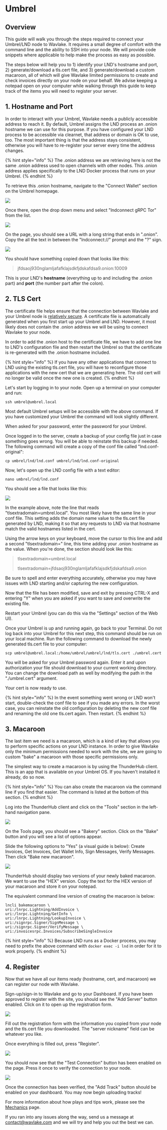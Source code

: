 # Umbrel

## Overview

This guide will walk you through the steps required to connect your Umbrel/LND node to Wavlake. It requires a small degree of comfort with the command line and the ability to SSH into your node. We will provide code snippets where applicable to help make the process as easy as possible.

The steps below will help you to 1) identify your LND's hostname and port, 2) generate/download a tls.cert file, and 3) generate/download a custom macaroon, all of which will give Wavlake limited permissions to create and check invoices directly on your node on your behalf. We advise keeping a notepad open on your computer while walking through this guide to keep track of the items you will need to register your server.

## 1. Hostname and Port

In order to interact with your Umbrel, Wavlake needs a publicly accessible address to reach it. By default, Umbrel assigns the LND process an .onion hostname we can use for this purpose. If you have configured your LND process to be accessible via clearnet, that address or domain is OK to use, too. The most important thing is that the address stays consistent, otherwise you will have to re-register your server every time the address changes.

{% hint style="info" %}
The .onion address we are retrieving here is not the same .onion address used to open channels with other nodes. This .onion address applies specifically to the LND Docker process that runs on your Umbrel.
{% endhint %}

To retrieve this .onion hostname, navigate to the "Connect Wallet" section on the Umbrel homepage.

![](../.gitbook/assets/umbrel-connect.png)

Once there, open the drop down menu and select "lndconnect gRPC Tor" from the list.

![](../.gitbook/assets/umbrel-connect2.png)

On the page, you should see a URL with a long string that ends in ".onion". Copy the all the text in between the "lndconnect://" prompt and the "?" sign.

![](<../.gitbook/assets/umbrel-connect3 (1).png>)

&#x20;You should have something copied down that looks like this:

> jfdsaoj930nglamljafafklajsdkfjdskafdsa9.onion:10009

This is your LND's **hostname** (everything up to and including the .onion part) and **port** (the number part after the colon).

## 2. TLS Cert

The certificate file helps ensure that the connection between Wavlake and your Umbrel node is [relatively secure](https://docs.lightning.engineering/lightning-network-tools/lnd/safety#tls). A certificate file is automatically generated when you first start up your Umbrel and LND. However, it most likely does not contain the .onion address we will be using to connect Wavlake to your node.

In order to add the .onion host to the certificate file, we have to add one line to LND's configuration file and then restart the Umbrel so that the certificate is re-generated with the .onion hostname included.

{% hint style="info" %}
If you have any other applications that connect to LND using the existing tls.cert file, you will have to reconfigure those applications with the new cert that we are generating here. The old cert will no longer be valid once the new one is created.
{% endhint %}

Let's start by logging in to your node. Open up a terminal on your computer and run:

```
ssh umbrel@umbrel.local
```

Most default Umbrel setups will be accessible with the above command. If you have customized your Umbrel the command will look slightly different.

When asked for your password, enter the password for your Umbrel.

Once logged in to the server, create a backup of your config file just in case something goes wrong. You will be able to reinstate this backup if needed. The following command will create a copy of the conf file called "lnd.conf-original":

```
cp umbrel/lnd/lnd.conf umbrel/lnd/lnd.conf-original
```

Now, let's open up the LND config file with a text editor:

```
nano umbrel/lnd/lnd.conf
```

You should see a file that looks like this:

![](../.gitbook/assets/umbrel-tls.png)

In the example above, note the line that reads "tlsextradomain=umbrel.local". You most likely have the same line in your conf file. This setting adds the domain name value to the tls.cert file generated by LND, making it so that any requests to LND via that hostname match the valid hostnames listed in the cert.

Using the arrow keys on your keyboard, move the cursor to this line and add a second "tlsextradomain=" line, this time adding your .onion hostname as the value. When you're done, the section should look like this:

> tlsextradomain=umbrel.local
>
> tlsextradomain=jfdsaoj930nglamljafafklajsdkfjdskafdsa9.onion

Be sure to spell and enter everything accurately, otherwise you may have issues with LND starting and/or capturing the new configuration.

Now that the file has been modified, save and exit by pressing CTRL-X and entering "Y" when you are asked if you want to save and overwrite the existing file.



Restart your Umbrel (you can do this via the "Settings" section of the Web UI).



Once your Umbrel is up and running again, go back to your Terminal. Do not log back into your Umbrel for this next step, this command should be run on your local machine. Run the following command to download the newly generated tls.cert file to your computer:

```
scp umbrel@umbrel.local:/home/umbrel/umbrel/lnd/tls.cert ./umbrel.cert
```

You will be asked for your Umbrel password again. Enter it and upon authorization your file should download to your current working directory. You can change the download path as well by modifying the path in the "./umbrel.cert" argument.

Your cert is now ready to use.

{% hint style="info" %}
In the event something went wrong or LND won't start, double-check the conf file to see if you made any errors. In the worst case, you can reinstate the old configuration by deleting the new conf file and renaming the old one tls.cert again. Then restart.
{% endhint %}

## 3. Macaroon

The last item we need is a macaroon, which is a kind of key that allows you to perform specific actions on your LND instance. In order to give Wavlake only the minimum permissions needed to work with the site, we are going to custom "bake" a macaroon with those specific permissions only.

The simplest way to create a macaroon is by using the ThunderHub client. This is an app that is available on your Umbrel OS. If you haven't installed it already, do so now.

{% hint style="info" %}
You can also create the macaroon via the command line if you find that easier. The command is listed at the bottom of this section.
{% endhint %}

Log into the ThunderHub client and click on the "Tools" section in the left-hand navigation pane.

![](../.gitbook/assets/thub.png)

On the Tools page, you should see a "Bakery" section. Click on the "Bake" button and you will see a list of options appear.

Slide the following options to "Yes" (a visual guide is below): Create Invoices, Get Invoices, Get Wallet Info, Sign Messages, Verify Messages. Then click "Bake new macaroon".

![  ](../.gitbook/assets/thub2.png)

ThunderHub should display two versions of your newly baked macaroon. We want to use the "HEX" version. Copy the text for the HEX version of your macaroon and store it on your notepad.

The equivalent command line version of creating the macaroon is below:

```
lncli bakemacaroon \
uri:/lnrpc.Lightning/AddInvoice \
uri:/lnrpc.Lightning/GetInfo \
uri:/lnrpc.Lightning/LookupInvoice \
uri:/signrpc.Signer/SignMessage \
uri:/signrpc.Signer/VerifyMessage \
uri:/invoicesrpc.Invoices/SubscribeSingleInvoice
```

{% hint style="info" %}
Because LND runs as a Docker process, you may need to prefix the above command with `docker exec -i lnd` in order for it to work properly.
{% endhint %}

## 4. Register

Now that we have all our items ready (hostname, cert, and macaroon) we can register our node with Wavlake.

Sign-up/sign-in to Wavlake and go to your Dashboard. If you have been approved to register with the site, you should see the "Add Server" button enabled. Click on it to open up the registration form.

![](../.gitbook/assets/dashboard01.png)

Fill out the registration form with the information you copied from your node and the tls.cert file you downloaded. The "server nickname" field can be whatever you like.

Once everything is filled out, press "Register".

![](../.gitbook/assets/dashboard02.png)

You should now see that the "Test Connection" button has been enabled on the page. Press it once to verify the connection to your node.

![](../.gitbook/assets/dashboard03.png)

Once the connection has been verified, the "Add Track" button should be enabled on your dashboard. You may now begin uploading tracks!

For more information about how plays and tips work, please see the [Mechanics](../mechanics.md) page.

If you ran into any issues along the way, send us a message at contact@wavlake.com and we will try and help you out the best we can.
